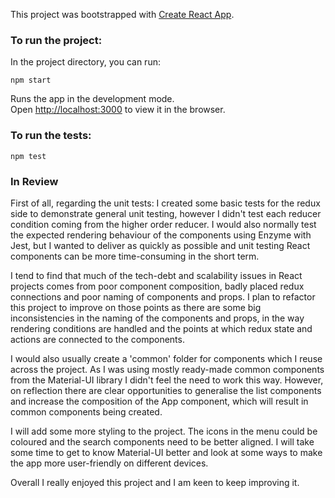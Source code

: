 This project was bootstrapped with [Create React App](https://github.com/facebook/create-react-app).

### To run the project:

In the project directory, you can run:

`npm start`

Runs the app in the development mode.<br>
Open [http://localhost:3000](http://localhost:3000) to view it in the browser.

### To run the tests:

`npm test`

### In Review

First of all, regarding the unit tests: I created some basic tests for the redux side to demonstrate general unit testing, however I didn't test each reducer condition coming from the higher order reducer. I would also normally test the expected rendering behaviour of the components using Enzyme with Jest, but I wanted to deliver as quickly as possible and unit testing React components can be more time-consuming in the short term.

I tend to find that much of the tech-debt and scalability issues in React projects comes from poor component composition, badly placed redux connections and poor naming of components and props. I plan to refactor this project to improve on those points as there are some big inconsistencies in the naming of the components and props, in the way rendering conditions are handled and the points at which redux state and actions are connected to the components.

I would also usually create a 'common' folder for components which I reuse across the project. As I was using mostly ready-made common components from the Material-UI library I didn't feel the need to work this way. However, on reflection there are clear opportunities to generalise the list components and increase the composition of the App component, which will result in common components being created.

I will add some more styling to the project. The icons in the menu could be coloured and the search components need to be better aligned. I will take some time to get to know Material-UI better and look at some ways to make the app more user-friendly on different devices.

Overall I really enjoyed this project and I am keen to keep improving it.